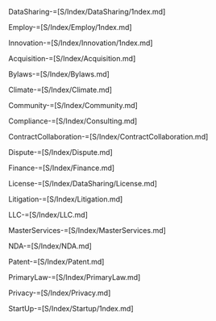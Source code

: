DataSharing-=[S/Index/DataSharing/1ndex.md]

Employ-=[S/Index/Employ/1ndex.md]

Innovation-=[S/Index/Innovation/1ndex.md]

Acquisition-=[S/Index/Acquisition.md]

Bylaws-=[S/Index/Bylaws.md]

Climate-=[S/Index/Climate.md]

Community-=[S/Index/Community.md]

Compliance-=[S/Index/Consulting.md]

ContractCollaboration-=[S/Index/ContractCollaboration.md]

Dispute-=[S/Index/Dispute.md]

Finance-=[S/Index/Finance.md]

License-=[S/Index/DataSharing/License.md]

Litigation-=[S/Index/Litigation.md]

LLC-=[S/Index/LLC.md]

MasterServices-=[S/Index/MasterServices.md]

NDA-=[S/Index/NDA.md]

Patent-=[S/Index/Patent.md]

PrimaryLaw-=[S/Index/PrimaryLaw.md]

Privacy-=[S/Index/Privacy.md]

StartUp-=[S/Index/Startup/1ndex.md]